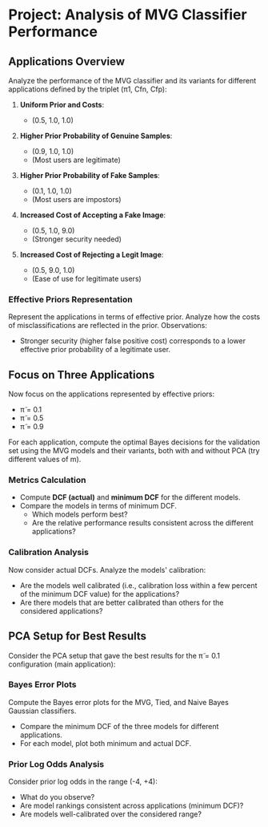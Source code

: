# Project: Analysis of MVG Classifier Performance

## Applications Overview

Analyze the performance of the MVG classifier and its variants for different applications defined by the triplet (π1, Cfn, Cfp):

1. **Uniform Prior and Costs**: 
   - (0.5, 1.0, 1.0)
   
2. **Higher Prior Probability of Genuine Samples**:
   - (0.9, 1.0, 1.0)
   - (Most users are legitimate)
   
3. **Higher Prior Probability of Fake Samples**:
   - (0.1, 1.0, 1.0)
   - (Most users are impostors)

4. **Increased Cost of Accepting a Fake Image**:
   - (0.5, 1.0, 9.0)
   - (Stronger security needed)

5. **Increased Cost of Rejecting a Legit Image**:
   - (0.5, 9.0, 1.0)
   - (Ease of use for legitimate users)

### Effective Priors Representation

Represent the applications in terms of effective prior. Analyze how the costs of misclassifications are reflected in the prior. Observations:
- Stronger security (higher false positive cost) corresponds to a lower effective prior probability of a legitimate user.

## Focus on Three Applications

Now focus on the applications represented by effective priors:
- π̃ = 0.1
- π̃ = 0.5
- π̃ = 0.9

For each application, compute the optimal Bayes decisions for the validation set using the MVG models and their variants, both with and without PCA (try different values of m).

### Metrics Calculation

- Compute **DCF (actual)** and **minimum DCF** for the different models.
- Compare the models in terms of minimum DCF.
  - Which models perform best?
  - Are the relative performance results consistent across the different applications?

### Calibration Analysis

Now consider actual DCFs. Analyze the models' calibration:
- Are the models well calibrated (i.e., calibration loss within a few percent of the minimum DCF value) for the applications?
- Are there models that are better calibrated than others for the considered applications?

## PCA Setup for Best Results

Consider the PCA setup that gave the best results for the π̃ = 0.1 configuration (main application):

### Bayes Error Plots

Compute the Bayes error plots for the MVG, Tied, and Naive Bayes Gaussian classifiers. 

- Compare the minimum DCF of the three models for different applications.
- For each model, plot both minimum and actual DCF.

### Prior Log Odds Analysis

Consider prior log odds in the range (-4, +4):

- What do you observe?
- Are model rankings consistent across applications (minimum DCF)?
- Are models well-calibrated over the considered range?
